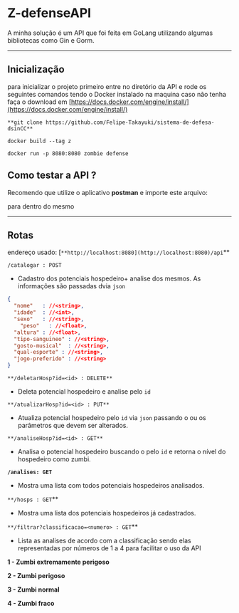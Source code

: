 # Z-defenseAPI

A minha solução é um API que foi feita em GoLang utilizando algumas bibliotecas como Gin e Gorm. 

---

## Inicialização

para inicializar o projeto primeiro entre no diretório da API e rode os seguintes comandos tendo o Docker instalado na maquina caso não tenha faça  o download em [https://docs.docker.com/engine/install/](https://docs.docker.com/engine/install/)

`**git clone https://github.com/Felipe-Takayuki/sistema-de-defesa-dsinCC**`

`docker build --tag z` 

`docker run -p 8080:8080 zombie defense`  

## Como testar a API ?

Recomendo que utilize o aplicativo **postman** e importe este arquivo:

para dentro do mesmo

---

## **Rotas**

endereço usado: [`**http://localhost:8080](http://localhost:8080)/api`**       

`/catalogar : POST`

- Cadastro dos potenciais hospedeiro+ analise dos mesmos. As informações são passadas dvia `json`

```json
{ 
  "nome"   : //<string>,
  "idade"  : //<int>,
  "sexo"   : //<string>,
	"peso"   : //<float>,
  "altura" : //<float>,
  "tipo-sanguineo" : //<string>,
  "gosto-musical"  : //<string>,
  "qual-esporte" : //<string>,
  "jogo-preferido" : //<string>
}
```

`**/deletarHosp?id=<id> : DELETE**`

- Deleta potencial hospedeiro e analise pelo `id`
    
    

`**/atualizarHosp?id=<id> : PUT**`

- Atualiza potencial hospedeiro pelo `id` via `json` passando o ou os parâmetros que devem ser alterados.

`**/analiseHosp?id=<id> : GET**`

- Analisa o potencial hospedeiro buscando o pelo `id` e retorna o nível do hospedeiro como zumbi.

**`/analises: GET`**

- Mostra uma lista com todos potenciais hospedeiros analisados.

`**/hosps : GET`**    

- Mostra uma lista dos potenciais hospedeiros já cadastrados.

`**/filtrar?classificacao=<numero> : GET`** 

- Lista as analises de acordo com a classificação sendo elas representadas por números de 1 a 4 para facilitar o uso da API

**1 - Zumbi extremamente perigoso** 

**2 - Zumbi perigoso** 

**3 - Zumbi normal** 

**4 - Zumbi fraco**
